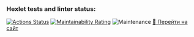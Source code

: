 ### Hexlet tests and linter status:
[![Actions Status](https://github.com/sssspoddub/python-project-83/actions/workflows/hexlet-check.yml/badge.svg)](https://github.com/sssspoddub/python-project-83/actions)
[![Maintainability Rating](https://sonarcloud.io/api/project_badges/measure?project=sssspoddub_python-project-83&metric=sqale_rating)](https://sonarcloud.io/summary/new_code?id=sssspoddub_python-project-83)
![Maintenance](https://img.shields.io/maintenance/yes/2025)
<a href="https://python-project-83-xt64.onrender.com" target="_blank">🔗 Перейти на сайт</a>